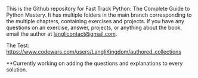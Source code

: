 This is the Github repository for Fast Track Python: The Complete Guide to Python Mastery. It has multiple folders in the main branch corresponding to the multiple chapters, containing exercises and projects. 
If you have any questions on an exercise, answer, projects, or anything about the book, email the author at langlicontact@gmail.com.

The Test: https://www.codewars.com/users/LangliKingdom/authored_collections

**Currently working on adding the questions and explanations to every solution.
